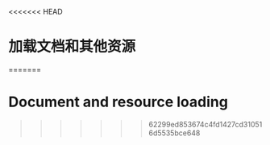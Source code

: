 <<<<<<< HEAD
# 加载文档和其他资源
=======

# Document and resource loading
>>>>>>> 62299ed853674c4fd1427cd310516d5535bce648

